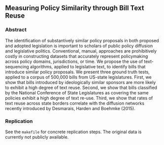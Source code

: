 ## Measuring Policy Similarity through Bill Text Reuse


### Abstract
The identification of substantively similar policy proposals in both proposed and adopted legislation is important to scholars of public policy diffusion and legislative politics. Conventional, manual, approaches are prohibitively costly in constructing datasets that accurately represent policymaking across policy domains, jurisdictions, or time. We propose the use of text-sequencing algorithms, applied to legislative text, to identify bills that introduce similar policy proposals. We present three ground truth tests, applied to a corpus of 500,000 bills from US-state legislatures. First, we show that bills introduced by ideologically similar sponsors are more likely to exhibit a high degree of text reuse. Second, we show that bills classified by the National Conference of State Legislatures as covering the same policies exhibit a high degree of text re-use. Third, we show that rates of text reuse across state borders correlate with the diffusion networks recently introduced by Desmarais, Harden and Boehmke (2015).


### Replication

See the `makefile` for concrete replication steps. The original data is
currently not publicly available. 
